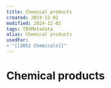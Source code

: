 ```yaml
---
title: Chemical products
created: 2024-12-02
modified: 2024-12-02
tags: TBSMetadata
alias: Chemical products
usedFor:
- "[[3052 Chemicals]]"
---
```

# Chemical products
